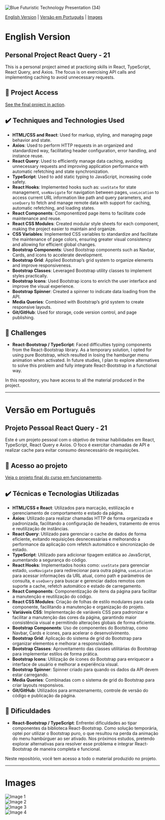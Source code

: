 
![Blue Futuristic Technology Presentation (34)](https://github.com/user-attachments/assets/8d17ff34-68b6-4761-88e5-0ef3964dc8c2)

[English Version](#english-version) | [Versão em Português](#versao-em-portugues) | [Images](#images)

# English Version

## Personal Project React Query - 21

This is a personal project aimed at practicing skills in React, TypeScript, React Query, and Axios. The focus is on exercising API calls and implementing caching to avoid unnecessary requests.

## 📁 Project Access

[See the final project in action](https://lshv04.github.io/reactquery-21/#/).

## ✔️ Techniques and Technologies Used

- **HTML/CSS and React**: Used for markup, styling, and managing page behavior and state.  
- **Axios**: Used to perform HTTP requests in an organized and standardized way, facilitating header configuration, error handling, and instance reuse.  
- **React Query**: Used to efficiently manage data caching, avoiding unnecessary requests and improving application performance with automatic refetching and state synchronization.  
- **TypeScript**: Used to add static typing to JavaScript, increasing code safety.  
- **React Hooks**: Implemented hooks such as: `useState` for state management, `useNavigate` for navigation between pages, `useLocation` to access current URL information like path and query parameters, and `useQuery` to fetch and manage remote data with support for caching, automatic refetching, and loading states.  
- **React Components**: Componentized page items to facilitate code maintenance and reuse.  
- **React CSS Modules**: Created modular style sheets for each component, making the project easier to maintain and organize.  
- **CSS Variables**: Implemented CSS variables to standardize and facilitate the maintenance of page colors, ensuring greater visual consistency and allowing for efficient global changes.  
- **Bootstrap Components**: Used Bootstrap components such as Navbar, Cards, and icons to accelerate development.  
- **Bootstrap Grid**: Applied Bootstrap’s grid system to organize elements and improve responsiveness.  
- **Bootstrap Classes**: Leveraged Bootstrap utility classes to implement styles practically.  
- **Bootstrap Icons**: Used Bootstrap icons to enrich the user interface and improve the visual experience.  
- **Bootstrap Spinner**: Created a spinner to indicate data loading from the API.  
- **Media Queries**: Combined with Bootstrap’s grid system to create responsive layouts.  
- **Git/GitHub**: Used for storage, code version control, and page publishing.

## 🚀 Challenges

- **React-Bootstrap / TypeScript**: Faced difficulties typing components from the React-Bootstrap library. As a temporary solution, I opted for using pure Bootstrap, which resulted in losing the hamburger menu animation when activated. In future studies, I plan to explore alternatives to solve this problem and fully integrate React-Bootstrap in a functional way.

In this repository, you have access to all the material produced in the project.

---

# Versão em Português

## Projeto Pessoal React Query - 21

Este é um projeto pessoal com o objetivo de treinar habilidades em React, TypeScript, React Query e Axios. O foco é exercitar chamadas de API e realizar cache para evitar consumo desnecessário de requisições.

## 📁 Acesso ao projeto

[Veja o projeto final do curso em funcionamento](https://lshv04.github.io/reactquery-21/#/).

## ✔️ Técnicas e Tecnologias Utilizadas

- **HTML/CSS e React**: Utilizados para marcação, estilização e gerenciamento de comportamento e estado da página.  
- **Axios**: Utilizado para realizar chamadas HTTP de forma organizada e padronizada, facilitando a configuração de headers, tratamento de erros e reutilização de instâncias.  
- **React Query**: Utilizado para gerenciar o cache de dados de forma eficiente, evitando requisições desnecessárias e melhorando a performance da aplicação com refetch automático e sincronização de estado.  
- **TypeScript**: Utilizado para adicionar tipagem estática ao JavaScript, aumentando a segurança do código.  
- **React Hooks**: Implementados hooks como: `useState` para gerenciar estado, `useNavigate` para redirecionar para outra página, `useLocation` para acessar informações da URL atual, como path e parâmetros de consulta, e `useQuery` para buscar e gerenciar dados remotos com suporte a cache, refetch automático e estado de carregamento.  
- **React Components**: Componentização de itens da página para facilitar a manutenção e reutilização do código.  
- **React CSS Modules**: Criação de folhas de estilo modulares para cada componente, facilitando a manutenção e organização do projeto.  
- **Variáveis CSS**: Implementação de variáveis CSS para padronizar e facilitar a manutenção das cores da página, garantindo maior consistência visual e permitindo alterações globais de forma eficiente.  
- **Bootstrap Components**: Uso de componentes do Bootstrap, como Navbar, Cards e ícones, para acelerar o desenvolvimento.  
- **Bootstrap Grid**: Aplicação do sistema de grid do Bootstrap para organizar elementos e melhorar a responsividade.  
- **Bootstrap Classes**: Aproveitamento das classes utilitárias do Bootstrap para implementar estilos de forma prática.  
- **Bootstrap Icons**: Utilização de ícones do Bootstrap para enriquecer a interface de usuário e melhorar a experiência visual.  
- **Bootstrap Spinner**: Spinner criado para quando os dados da API devem estar carregando.  
- **Media Queries**: Combinadas com o sistema de grid do Bootstrap para criar layouts responsivos.  
- **Git/GitHub**: Utilizados para armazenamento, controle de versão do código e publicação da página.

## 🚀 Dificuldades

- **React-Bootstrap / TypeScript**: Enfrentei dificuldades ao tipar componentes da biblioteca React-Bootstrap. Como solução temporária, optei por utilizar o Bootstrap puro, o que resultou na perda da animação do menu hambúrguer ao ser ativado. Nos próximos estudos, pretendo explorar alternativas para resolver esse problema e integrar React-Bootstrap de maneira completa e funcional.

Neste repositório, você tem acesso a todo o material produzido no projeto.

---

# Images

![Image 1](https://github.com/user-attachments/assets/9857bc56-a9d1-47ca-986c-7547377b86c7)  
![Image 2](https://github.com/user-attachments/assets/7f41f357-3b16-4192-b1bf-77ba141691d5)  
![Image 3](https://github.com/user-attachments/assets/8f7d9230-8bfa-48bb-b38c-403443962b57)  
![Image 4](https://github.com/user-attachments/assets/3092f5ff-a23f-4d37-b680-8ecd4a597854)
